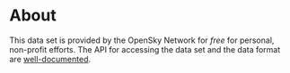 # About

This data set is provided by the OpenSky Network for _free_ for personal, non-profit efforts. The API for accessing the data set and the data format are [well-documented](https://opensky-network.org/apidoc/rest.html).


